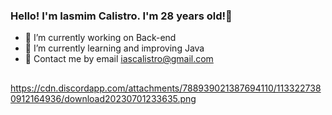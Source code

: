 ### Hello! I'm Iasmim Calistro. I'm 28 years old!👋


- 🔭 I’m currently working on Back-end
- 🌱 I’m currently learning and improving Java
- 💬 Contact me by email iascalistro@gmail.com
##
https://cdn.discordapp.com/attachments/788939021387694110/1133227380912164936/download20230701233635.png
